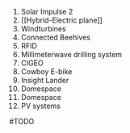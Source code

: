 1. Solar Impulse 2
2. [[Hybrid-Electric plane]]
3. Windturbines
4. Connected Beehives
5. RFID
6. Millimeterwave drilling system
7. CIGEO
8. Cowboy E-bike
9. Insight Lander
10. Domespace
11. Domespace
12. PV systems



#TODO 